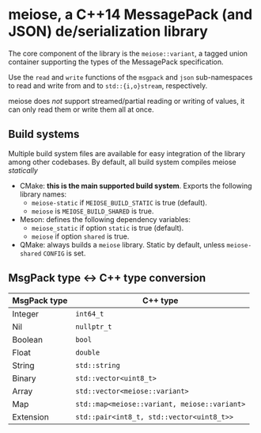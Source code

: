 # meiose, a C++14 MessagePack (and JSON) de/serialization library

The core component of the library is the `meiose::variant`, a tagged union
container supporting the types of the MessagePack specification.

Use the `read` and `write` functions of the `msgpack` and `json` sub-namespaces
to read and write from and to `std::{i,o}stream`, respectively.

meiose does *not* support streamed/partial reading or writing of values, it can
only read them or write them all at once.

## Build systems

Multiple build system files are available for easy integration of the library
among other codebases. By default, all build system compiles meiose
*statically*

* CMake: **this is the main supported build system**.
  Exports the following library names:
  * `meiose-static` if `MEIOSE_BUILD_STATIC` is true (default).
  * `meiose` is `MEIOSE_BUILD_SHARED` is true.
* Meson: defines the following dependency variables:
  * `meiose_static` if option `static` is true (default).
  * `meiose` if option `shared` is true.
* QMake: always builds a `meiose` library. Static by default,
  unless `meiose-shared` `CONFIG` is set.

## MsgPack type ↔ C++ type conversion

| MsgPack type | C++ type                                     |
| ------------ | -------------------------------------------- |
| Integer      | `int64_t`                                    |
| Nil          | `nullptr_t`                                  |
| Boolean      | `bool`                                       |
| Float        | `double`                                     |
| String       | `std::string`                                |
| Binary       | `std::vector<uint8_t>`                       |
| Array        | `std::vector<meiose::variant>`               |
| Map          | `std::map<meiose::variant, meiose::variant>` |
| Extension    | `std::pair<int8_t, std::vector<uint8_t>>`    |
